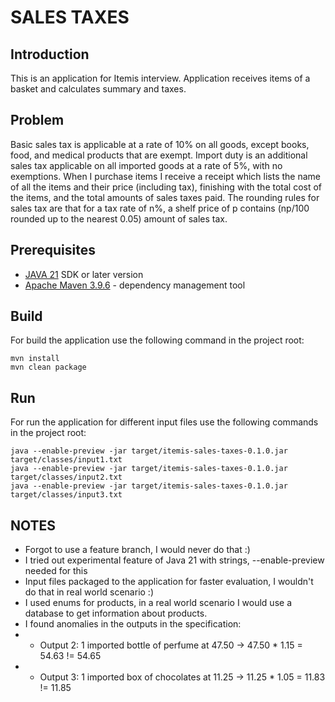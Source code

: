 # SALES TAXES

## Introduction

This is an application for Itemis interview. Application receives items of a basket and calculates summary and taxes.

## Problem

Basic sales tax is applicable at a rate of 10% on all goods, except books, food, and medical
products that are exempt. Import duty is an additional sales tax
applicable on all imported goods at a rate of 5%, with no exemptions. When I purchase items
I receive a receipt which lists the name of all the items and their price (including tax),
finishing with the total cost of the items,
and the total amounts of sales taxes paid. The rounding rules for sales tax are that for a tax
rate of n%, a shelf price of p contains (np/100 rounded up to the nearest 0.05) amount of
sales tax.

## Prerequisites
* [JAVA 21](https://www.java.com/en/download/) SDK or later version
* [Apache Maven 3.9.6](https://maven.apache.org/) - dependency management tool

## Build
For build the application use the following command in the project root:
```
mvn install
mvn clean package
```

## Run
For run the application for different input files use the following commands in the project root:
```
java --enable-preview -jar target/itemis-sales-taxes-0.1.0.jar target/classes/input1.txt
java --enable-preview -jar target/itemis-sales-taxes-0.1.0.jar target/classes/input2.txt
java --enable-preview -jar target/itemis-sales-taxes-0.1.0.jar target/classes/input3.txt
```

## NOTES
* Forgot to use a feature branch, I would never do that :)
* I tried out experimental feature of Java 21 with strings, --enable-preview needed for this
* Input files packaged to the application for faster evaluation, I wouldn't do that in real world scenario :)
* I used enums for products, in a real world scenario I would use a database to get information about products.
* I found anomalies in the outputs in the specification:
* * Output 2: 1 imported bottle of perfume at 47.50 -> 47.50 * 1.15 = 54.63 != 54.65 
* * Output 3: 1 imported box of chocolates at 11.25 -> 11.25 * 1.05 = 11.83 != 11.85
